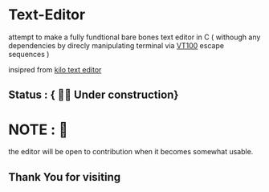 # Text-Editor
attempt to make a fully fundtional bare bones text editor in C ( withough any dependencies by direcly manipulating terminal via [VT100](https://vt100.net) escape sequences ) 

insipred from [kilo text editor](https://github.com/antirez/kilo)

## Status : { 👷‍♂️ Under construction}

# NOTE : 🧐
the editor will be open to contribution when it becomes somewhat usable.

## Thank You for visiting 
